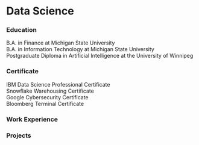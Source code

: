 # Data Science

### Education
B.A. in Finance at Michigan State University  
B.A. in Information Technology at Michigan State University  
Postgraduate Diploma in Artificial Intelligence at the University of Winnipeg  

### Certificate
IBM Data Science Professional Certificate    
Snowflake Warehousing Certificate  
Google Cybersecurity Certificate  
Bloomberg Terminal Certificate  

### Work Experience

### Projects


